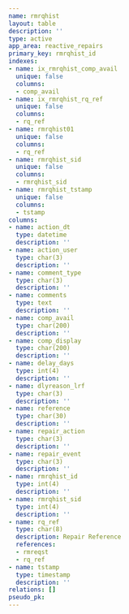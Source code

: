 ```yaml
---
name: rmrqhist
layout: table
description: ''
type: active
app_area: reactive_repairs
primary_key: rmrqhist_id
indexes:
- name: ix_rmrqhist_comp_avail
  unique: false
  columns:
  - comp_avail
- name: ix_rmrqhist_rq_ref
  unique: false
  columns:
  - rq_ref
- name: rmrqhist01
  unique: false
  columns:
  - rq_ref
- name: rmrqhist_sid
  unique: false
  columns:
  - rmrqhist_sid
- name: rmrqhist_tstamp
  unique: false
  columns:
  - tstamp
columns:
- name: action_dt
  type: datetime
  description: ''
- name: action_user
  type: char(3)
  description: ''
- name: comment_type
  type: char(3)
  description: ''
- name: comments
  type: text
  description: ''
- name: comp_avail
  type: char(200)
  description: ''
- name: comp_display
  type: char(200)
  description: ''
- name: delay_days
  type: int(4)
  description: ''
- name: dlyreason_lrf
  type: char(3)
  description: ''
- name: reference
  type: char(30)
  description: ''
- name: repair_action
  type: char(3)
  description: ''
- name: repair_event
  type: char(3)
  description: ''
- name: rmrqhist_id
  type: int(4)
  description: ''
- name: rmrqhist_sid
  type: int(4)
  description: ''
- name: rq_ref
  type: char(8)
  description: Repair Reference
  references:
  - rmreqst
  - rq_ref
- name: tstamp
  type: timestamp
  description: ''
relations: []
pseudo_pk: 
---
```


